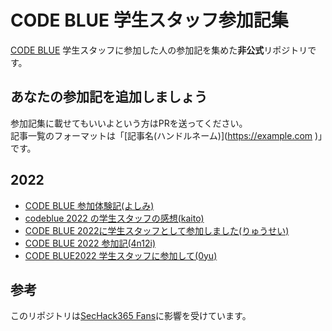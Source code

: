 # CODE BLUE 学生スタッフ参加記集
[CODE BLUE](https://codeblue.jp/) 学生スタッフに参加した人の参加記を集めた**非公式**リポジトリです。

## あなたの参加記を追加しましょう
参加記集に載せてもいいよという方はPRを送ってください。   
記事一覧のフォーマットは「\[記事名(ハンドルネーム)\]\(https://example.com )」です。

## 2022
* [CODE BLUE 参加体験記(よしみ)](https://yoshistl.hatenablog.com/entry/2022/10/29/235734)
* [codeblue 2022 の学生スタッフの感想(kaito)](https://blog.uta8a.net/diary/2022-10-30-codeblue-staff/)
* [CODE BLUE 2022に学生スタッフとして参加しました(りゅうせい)](https://xryuseix.hatenablog.com/entry/2022/11/02/150155)
* [CODE BLUE 2022 参加記(4n12i)](https://4n12i.netlify.app/posts/22-11-01-codeblue/)
* [CODE BLUE2022 学生スタッフに参加して(0yu)](https://hackteck.hatenablog.com/entry/2022/11/18/214605)

## 参考
このリポジトリは[SecHack365 Fans](https://github.com/SecHack365-Fans/SecHack365-Fans.github.io )に影響を受けています。
